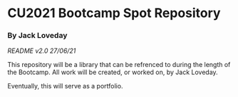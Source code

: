 # CU2021 Bootcamp Spot Repository
### By **Jack Loveday**

*README v2.0 27/06/21*

This repository will be a library that can be refrenced to during the length of the Bootcamp.
All work will be created, or worked on, by Jack Loveday.

Eventually, this will serve as a portfolio.
